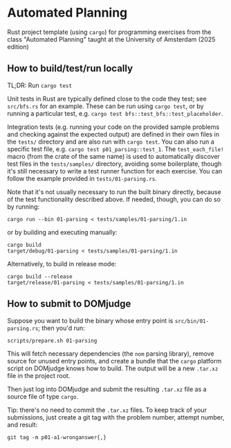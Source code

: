 # Automated Planning

Rust project template (using `cargo`) for programming exercises from the class "Automated Planning" taught at the University of Amsterdam (2025 edition)

## How to build/test/run locally

TL;DR: Run `cargo test`

Unit tests in Rust are typically defined close to the code they test; see `src/bfs.rs` for an example. These can be run using `cargo test`, or by running a particular test, e.g. `cargo test bfs::test_bfs::test_placeholder`.

Integration tests (e.g. running your code on the provided sample problems and checking against the expected output) are defined in their own files in the `tests/` directory and are also run with `cargo test`. You can also run a specific test file, e.g. `cargo test p01_parsing::test_1`. The `test_each_file!` macro (from the crate of the same name) is used to automatically discover test files in the `tests/samples/` directory, avoiding some boilerplate, though it's still necessary to write a test runner function for each exercise. You can follow the example provided in `tests/01-parsing.rs`.

Note that it's not usually necessary to run the built binary directly, because of the test functionality described above. If needed, though, you can do so by running:

    cargo run --bin 01-parsing < tests/samples/01-parsing/1.in

or by building and executing manually:

    cargo build
    target/debug/01-parsing < tests/samples/01-parsing/1.in

Alternatively, to build in release mode:

    cargo build --release
    target/release/01-parsing < tests/samples/01-parsing/1.in

## How to submit to DOMjudge

Suppose you want to build the binary whose entry point is `src/bin/01-parsing.rs`; then you'd run:

    scripts/prepare.sh 01-parsing

This will fetch necessary dependencies (the `nom` parsing library), remove source for unused entry points, and create a bundle that the `cargo` platform script on DOMjudge knows how to build. The output will be a new `.tar.xz` file in the project root.

Then just log into DOMjudge and submit the resulting `.tar.xz` file as a source file of type `cargo`.

Tip: there's no need to commit the `.tar.xz` files. To keep track of your submissions, just create a git tag with the problem number, attempt number, and result:

    git tag -m p01-a1-wronganswer{,}
